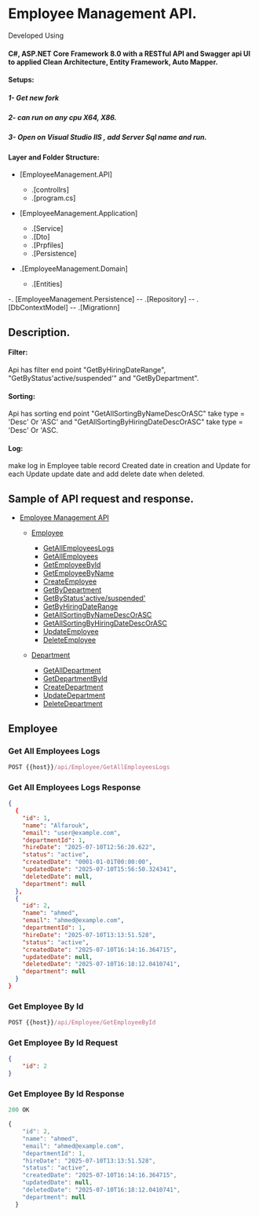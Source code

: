 # Employee Management API.

<p>Developed Using <h4>C#, ASP.NET Core Framework 8.0 with a RESTful API
and Swagger api UI to applied Clean Architecture, Entity Framework, Auto Mapper.</h4></p>

#### Setups:
##### 1- Get new fork
##### 2- can run on any cpu X64, X86.
##### 3- Open on Visual Studio IIS , add Server Sql name and run.

#### Layer and Folder Structure:

- [EmployeeManagement.API]
    - .[controllrs]
    - .[program.cs]
      
- [EmployeeManagement.Application]
    - .[Service]
    - .[Dto]
    - .[Prpfiles]
    - .[Persistence]
      
- .[EmployeeManagement.Domain]
    - .[Entities]
      
-. [EmployeeManagement.Persistence]
    -- .[Repository]
    -- .[DbContextModel]
    -- .[Migrationn]

## Description.
#### Filter:
Api has filter end point "GetByHiringDateRange", "GetByStatus'active/suspended'" and "GetByDepartment".

#### Sorting:
Api has sorting end point "GetAllSortingByNameDescOrASC" take type = 'Desc' Or 'ASC' and "GetAllSortingByHiringDateDescOrASC" take type = 'Desc' Or 'ASC.

#### Log:
make log in Employee table record Created date in creation and Update for each Update update date and add delete date when deleted.


## Sample of API request and response.

- [Employee Management API](#employee-management-api)
  
  - [Employee](#Employee)
    - [GetAllEmployeesLogs](#GetAllEmployeesLogs)
    - [GetAllEmployees](#GetAllEmployees)
    - [GetEmployeeById](#GetEmployeeById)
    - [GetEmployeeByName](#GetEmployeeByName)
    - [CreateEmployee](#CreateEmployee)
    - [GetByDepartment](#GetByDepartment)
    - [GetByStatus'active/suspended'](#GetByStatus'active/suspended')
    - [GetByHiringDateRange](#GetByHiringDateRange)
    - [GetAllSortingByNameDescOrASC](#GetAllSortingByNameDescOrASC)
    - [GetAllSortingByHiringDateDescOrASC](#GetAllSortingByHiringDateDescOrASC)
    - [UpdateEmployee](#UpdateEmployee)
    - [DeleteEmployee](#DeleteEmployee)


  - [Department](#Department)
    - [GetAllDepartment](#GetAllDepartment)
    - [GetDepartmentById](#GetDepartmentById)
    - [CreateDepartment](#CreateDepartment)
    - [UpdateDepartment](#UpdateDepartment)
    - [DeleteDepartment](#DeleteDepartment)
   
  
## Employee

### Get All Employees Logs

```js
POST {{host}}/api/Employee/GetAllEmployeesLogs
```

### Get All Employees Logs Response

```json
{
  {
    "id": 1,
    "name": "Alfarouk",
    "email": "user@example.com",
    "departmentId": 1,
    "hireDate": "2025-07-10T12:56:20.622",
    "status": "active",
    "createdDate": "0001-01-01T00:00:00",
    "updatedDate": "2025-07-10T15:56:50.324341",
    "deletedDate": null,
    "department": null
  },
  {
    "id": 2,
    "name": "ahmed",
    "email": "ahmed@example.com",
    "departmentId": 1,
    "hireDate": "2025-07-10T13:13:51.528",
    "status": "active",
    "createdDate": "2025-07-10T16:14:16.364715",
    "updatedDate": null,
    "deletedDate": "2025-07-10T16:18:12.0410741",
    "department": null
  }
}
```

### Get Employee By Id

```js
POST {{host}}/api/Employee/GetEmployeeById
```

### Get Employee By Id Request

```json
{
    "id": 2
}
```

### Get Employee By Id Response

```js
200 OK
```

```js
{
    "id": 2,
    "name": "ahmed",
    "email": "ahmed@example.com",
    "departmentId": 1,
    "hireDate": "2025-07-10T13:13:51.528",
    "status": "active",
    "createdDate": "2025-07-10T16:14:16.364715",
    "updatedDate": null,
    "deletedDate": "2025-07-10T16:18:12.0410741",
    "department": null
  }
```



